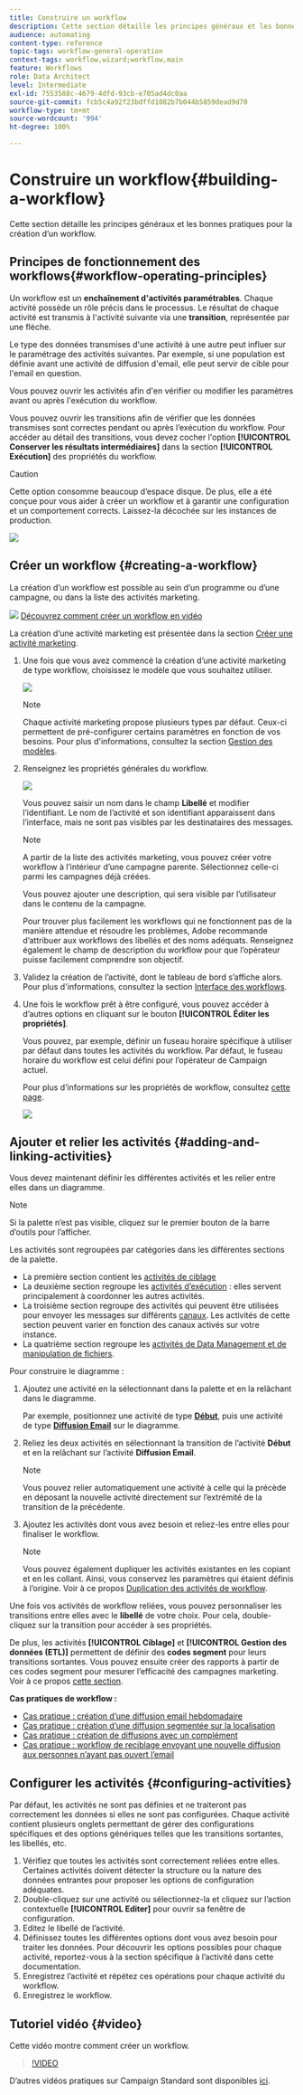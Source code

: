 ```yaml
---
title: Construire un workflow
description: Cette section détaille les principes généraux et les bonnes pratiques pour la création d’un workflow.
audience: automating
content-type: reference
topic-tags: workflow-general-operation
context-tags: workflow,wizard;workflow,main
feature: Workflows
role: Data Architect
level: Intermediate
exl-id: 7553588c-4679-4dfd-93cb-e705ad4dc0aa
source-git-commit: fcb5c4a92f23bdffd1082b7b044b5859dead9d70
workflow-type: tm+mt
source-wordcount: '994'
ht-degree: 100%

---
```


# Construire un workflow{#building-a-workflow}

Cette section détaille les principes généraux et les bonnes pratiques pour la création d’un workflow.

## Principes de fonctionnement des workflows{#workflow-operating-principles}

Un workflow est un **enchaînement d&#39;activités paramétrables**. Chaque activité possède un rôle précis dans le processus. Le résultat de chaque activité est transmis à l&#39;activité suivante via une **transition**, représentée par une flèche.

Le type des données transmises d&#39;une activité à une autre peut influer sur le paramétrage des activités suivantes. Par exemple, si une population est définie avant une activité de diffusion d&#39;email, elle peut servir de cible pour l&#39;email en question.

Vous pouvez ouvrir les activités afin d&#39;en vérifier ou modifier les paramètres avant ou après l&#39;exécution du workflow.

Vous pouvez ouvrir les transitions afin de vérifier que les données transmises sont correctes pendant ou après l’exécution du workflow. Pour accéder au détail des transitions, vous devez cocher l&#39;option **[!UICONTROL Conserver les résultats intermédiaires]** dans la section **[!UICONTROL Exécution]** des propriétés du workflow.

>[!CAUTION]
>
>Cette option consomme beaucoup d’espace disque. De plus, elle a été conçue pour vous aider à créer un workflow et à garantir une configuration et un comportement corrects. Laissez-la décochée sur les instances de production.

![](assets/workflow_overview.png)

## Créer un workflow          {#creating-a-workflow}

La création d’un workflow est possible au sein d’un programme ou d’une campagne, ou dans la liste des activités marketing.

![](assets/do-not-localize/how-to-video.png) [Découvrez comment créer un workflow en vidéo](#video)

La création d’une activité marketing est présentée dans la section [Créer une activité marketing](../../start/using/marketing-activities.md#creating-a-marketing-activity).

1. Une fois que vous avez commencé la création d’une activité marketing de type workflow, choisissez le modèle que vous souhaitez utiliser.

   ![](assets/workflow_creation_1.png)

   >[!NOTE]
   >
   >Chaque activité marketing propose plusieurs types par défaut. Ceux-ci permettent de pré-configurer certains paramètres en fonction de vos besoins. Pour plus d&#39;informations, consultez la section [Gestion des modèles](../../start/using/marketing-activity-templates.md).

1. Renseignez les propriétés générales du workflow.

   ![](assets/workflow_creation_2.png)

   Vous pouvez saisir un nom dans le champ **Libellé** et modifier l’identifiant. Le nom de l’activité et son identifiant apparaissent dans l’interface, mais ne sont pas visibles par les destinataires des messages.

   >[!NOTE]
   >
   >A partir de la liste des activités marketing, vous pouvez créer votre workflow à l’intérieur d’une campagne parente. Sélectionnez celle-ci parmi les campagnes déjà créées.

   Vous pouvez ajouter une description, qui sera visible par l’utilisateur dans le contenu de la campagne.

   Pour trouver plus facilement les workflows qui ne fonctionnent pas de la manière attendue et résoudre les problèmes, Adobe recommande d’attribuer aux workflows des libellés et des noms adéquats. Renseignez également le champ de description du workflow pour que l’opérateur puisse facilement comprendre son objectif.

1. Validez la création de l’activité, dont le tableau de bord s’affiche alors. Pour plus d&#39;informations, consultez la section [Interface des workflows](../../automating/using/workflow-interface.md).

1. Une fois le workflow prêt à être configuré, vous pouvez accéder à d’autres options en cliquant sur le bouton **[!UICONTROL Éditer les propriétés]**.

   Vous pouvez, par exemple, définir un fuseau horaire spécifique à utiliser par défaut dans toutes les activités du workflow. Par défaut, le fuseau horaire du workflow est celui défini pour l’opérateur de Campaign actuel.

   Pour plus d’informations sur les propriétés de workflow, consultez [cette page](../../automating/using/managing-execution-options.md).

   ![](assets/workflow_properties.png)

## Ajouter et relier les activités {#adding-and-linking-activities}

Vous devez maintenant définir les différentes activités et les relier entre elles dans un diagramme.

>[!NOTE]
>
>Si la palette n’est pas visible, cliquez sur le premier bouton de la barre d’outils pour l’afficher.

Les activités sont regroupées par catégories dans les différentes sections de la palette.

* La première section contient les [activités de ciblage](../../automating/using/about-targeting-activities.md)
* La deuxième section regroupe les [activités d’exécution](../../automating/using/about-execution-activities.md) : elles servent principalement à coordonner les autres activités.
* La troisième section regroupe des activités qui peuvent être utilisées pour envoyer les messages sur différents [canaux](../../automating/using/about-channel-activities.md). Les activités de cette section peuvent varier en fonction des canaux activés sur votre instance.
* La quatrième section regroupe les [activités de Data Management et de manipulation de fichiers](../../automating/using/about-data-management-activities.md).

Pour construire le diagramme :

1. Ajoutez une activité en la sélectionnant dans la palette et en la relâchant dans le diagramme.

   Par exemple, positionnez une activité de type **[Début](../../automating/using/start-and-end.md)**, puis une activité de type **[Diffusion Email](../../automating/using/email-delivery.md)** sur le diagramme.

1. Reliez les deux activités en sélectionnant la transition de l’activité **Début** et en la relâchant sur l’activité **Diffusion Email**.

   >[!NOTE]
   >
   >Vous pouvez relier automatiquement une activité à celle qui la précède en déposant la nouvelle activité directement sur l’extrémité de la transition de la précédente.

1. Ajoutez les activités dont vous avez besoin et reliez-les entre elles pour finaliser le workflow.

   >[!NOTE]
   >
   >Vous pouvez également dupliquer les activités existantes en les copiant et en les collant. Ainsi, vous conservez les paramètres qui étaient définis à l’origine. Voir à ce propos [Duplication des activités de workflow](../../automating/using/workflow-interface.md#duplicating-workflow-activities).

Une fois vos activités de workflow reliées, vous pouvez personnaliser les transitions entre elles avec le **libellé** de votre choix. Pour cela, double-cliquez sur la transition pour accéder à ses propriétés.

De plus, les activités **[!UICONTROL Ciblage]** et **[!UICONTROL Gestion des données (ETL)]** permettent de définir des **codes segment** pour leurs transitions sortantes. Vous pouvez ensuite créer des rapports à partir de ces codes segment pour mesurer l’efficacité des campagnes marketing. Voir à ce propos [cette section](../../reporting/using/creating-a-report-workflow-segment.md).

**Cas pratiques de workflow :**

* [Cas pratique : création d’une diffusion email hebdomadaire](../../automating/using/workflow-weekly-offer.md)
* [Cas pratique : création d’une diffusion segmentée sur la localisation](../../automating/using/workflow-segmentation-location.md)
* [Cas pratique : création de diffusions avec un complément](../../automating/using/workflow-created-query-with-complement.md)
* [Cas pratique : workflow de reciblage envoyant une nouvelle diffusion aux personnes n’ayant pas ouvert l’email](../../automating/using/workflow-cross-channel-retargeting.md)

## Configurer les activités {#configuring-activities}

Par défaut, les activités ne sont pas définies et ne traiteront pas correctement les données si elles ne sont pas configurées. Chaque activité contient plusieurs onglets permettant de gérer des configurations spécifiques et des options génériques telles que les transitions sortantes, les libellés, etc.

1. Vérifiez que toutes les activités sont correctement reliées entre elles. Certaines activités doivent détecter la structure ou la nature des données entrantes pour proposer les options de configuration adéquates.
1. Double-cliquez sur une activité ou sélectionnez-la et cliquez sur l’action contextuelle **[!UICONTROL Editer]** pour ouvrir sa fenêtre de configuration.
1. Editez le libellé de l’activité.
1. Définissez toutes les différentes options dont vous avez besoin pour traiter les données. Pour découvrir les options possibles pour chaque activité, reportez-vous à la section spécifique à l’activité dans cette documentation.
1. Enregistrez l’activité et répétez ces opérations pour chaque activité du workflow.
1. Enregistrez le workflow.

## Tutoriel vidéo {#video}

Cette vidéo montre comment créer un workflow.

>[!VIDEO](https://video.tv.adobe.com/v/23937?quality=12)

D’autres vidéos pratiques sur Campaign Standard sont disponibles [ici](https://experienceleague.adobe.com/docs/campaign-standard-learn/tutorials/overview.html?lang=fr).
